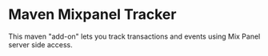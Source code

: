 Maven Mixpanel Tracker
======================
This maven "add-on" lets you track transactions and events using Mix Panel server side access.
